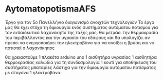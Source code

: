 # AytomatopotismaAFS
Έργο για τον 5ο Πανελλήνιο διαγωνισμό ανοιχτών τεχνολογιών 
Το έργο μας θα έχει στόχο τη διμιουργία ενός συστήματος αυτόματου ποτισμού για τον εκπαιδευτικό λαχανόκηπο της τάξης μας. 
θα μετράει την θερμακρασία του περιβάλλοντος και την υγρασία του εδάφους 
και θα υπολογίζει αν πρεπει να ενεργοποιήσει την ηλεκτροβάνα για να ανοίξει η βρύση και να ποτιστεί ο λαχανόκηπος

θα χρειαστούμε
1 πλακέτα arduino uno
1 αισθητήρα υγρασίας
1 αισθητήρα θερμοκρασίας
καλώδια για τη συνδεσμολογία
1 κουτί για αποθήκευση του συστήματος
μπαταρίες
λάστιχα για την διμιουργία αυτόματου ποτίσματος με σταγόνα
1 ηλεκτροβάνα
